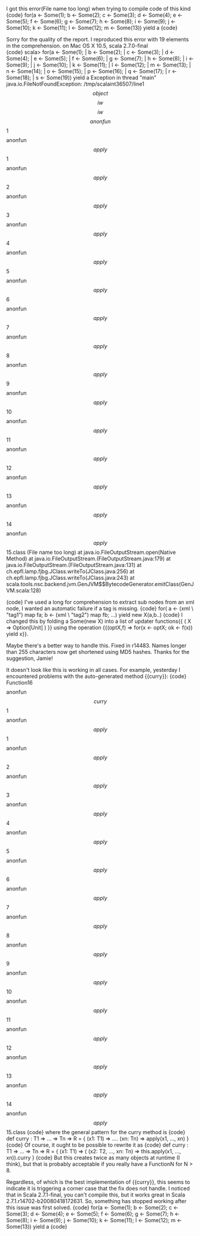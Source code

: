 I got this error(File name too long) when trying to compile code of this kind
{code}
 for(a <- Some(1);
b <- Some(2);
c <- Some(3);
d <- Some(4);
e <- Some(5);
f <- Some(6);
g <- Some(7);
h <- Some(8);
i <- Some(9);
j <- Some(10);
k <- Some(11);
l <- Some(12);
m <- Some(13)) yield a
{code}

Sorry for the quality of the report. I reproduced this error with 19 elements in the comprehension. on Mac OS X 10.5, scala 2.7.0-final  
{code}
scala> for(a <- Some(1);
     |  b <- Some(2);
     |  c <- Some(3);
     |  d <- Some(4);
     |  e <- Some(5);
     |  f <- Some(6);
     |  g <- Some(7);
     |  h <- Some(8);
     |  i <- Some(9);
     |  j <- Some(10);
     |  k <- Some(11);
     |  l <- Some(12);
     |  m <- Some(13);
     |  n <- Some(14);
     |  o <- Some(15);
     |  p <- Some(16);
     |  q <- Some(17);
     |  r <- Some(18);
     |  s <- Some(19)) yield a
Exception in thread "main" java.io.FileNotFoundException: /tmp/scalaint36507/line1$$object$$$$iw$$$$iw$$$$anonfun$$1$$$$anonfun$$apply$$1$$$$anonfun$$apply$$2$$$$anonfun$$apply$$3$$$$anonfun$$apply$$4$$$$anonfun$$apply$$5$$$$anonfun$$apply$$6$$$$anonfun$$apply$$7$$$$anonfun$$apply$$8$$$$anonfun$$apply$$9$$$$anonfun$$apply$$10$$$$anonfun$$apply$$11$$$$anonfun$$apply$$12$$$$anonfun$$apply$$13$$$$anonfun$$apply$$14$$$$anonfun$$apply$$15.class (File name too long)
	at java.io.FileOutputStream.open(Native Method)
	at java.io.FileOutputStream.<init>(FileOutputStream.java:179)
	at java.io.FileOutputStream.<init>(FileOutputStream.java:131)
	at ch.epfl.lamp.fjbg.JClass.writeTo(JClass.java:256)
	at ch.epfl.lamp.fjbg.JClass.writeTo(JClass.java:243)
	at scala.tools.nsc.backend.jvm.GenJVM$$BytecodeGenerator.emitClass(GenJVM.scala:128)

{code}
I've used a long for comprehension to extract sub nodes from an xml node, I wanted an automatic failure if a tag is missing.
{code}
  for( a <- (xml \\ "tag1") map fa;
       b <- (xml \\ "tag2") map fb;
       ...)
   yield new X(a,b..)
{code}
I changed this by folding a Some(new X) into a list of updater functions{{ ( X => Option[Unit] ) }} using the operation {{(optX,f) => for(x <- optX; ok <- f(x)) yield x}}.

Maybe there's a better way to handle this. 
Fixed in r14483. Names longer than 255 characters now get shortened using MD5 hashes. Thanks for the suggestion, Jamie!

It doesn't look like this is working in all cases.  For example, yesterday I encountered problems with the auto-generated method {{curry}}:
{code}
Function16$$$$anonfun$$curry$$1$$$$anonfun$$apply$$1$$$$anonfun$$apply$$2$$$$anonfun$$apply$$3$$$$anonfun$$apply$$4$$$$anonfun$$apply$$5$$$$anonfun$$apply$$6$$$$anonfun$$apply$$7$$$$anonfun$$apply$$8$$$$anonfun$$apply$$9$$$$anonfun$$apply$$10$$$$anonfun$$apply$$11$$$$anonfun$$apply$$12$$$$anonfun$$apply$$13$$$$anonfun$$apply$$14$$$$anonfun$$apply$$15.class
{code}
where the general pattern for the curry method is 
{code}
def curry : T1 => ... => Tn => R = 
     { (x1: T1) => .... (xn: Tn) => apply(x1, ..., xn) }
{code}
Of course, it ought to be possible to rewrite it as 
{code}
def curry : T1 => ... => Tn => R = 
     { (x1: T1) => ( (x2: T2, ..., xn: Tn) => this.apply(x1, ..., xn)).curry }
{code}
But this creates twice as many objects at runtime (I think), but that is probably acceptable if you really have a FunctionN for N > 8.  

Regardless, of which is the best implementation of {{curry}}, this seems to indicate it is triggering a corner case that the fix does not handle.
I noticed that in Scala 2.7.1-final, you can't compile this, but it works great in Scala 2.7.1.r14702-b20080418172631. So, something has stopped working after this issue was first solved.
{code}
for(a <- Some(1);
b <- Some(2);
c <- Some(3);
d <- Some(4);
e <- Some(5);
f <- Some(6);
g <- Some(7);
h <- Some(8);
i <- Some(9);
j <- Some(10);
k <- Some(11);
l <- Some(12);
m <- Some(13)) yield a
{code}

